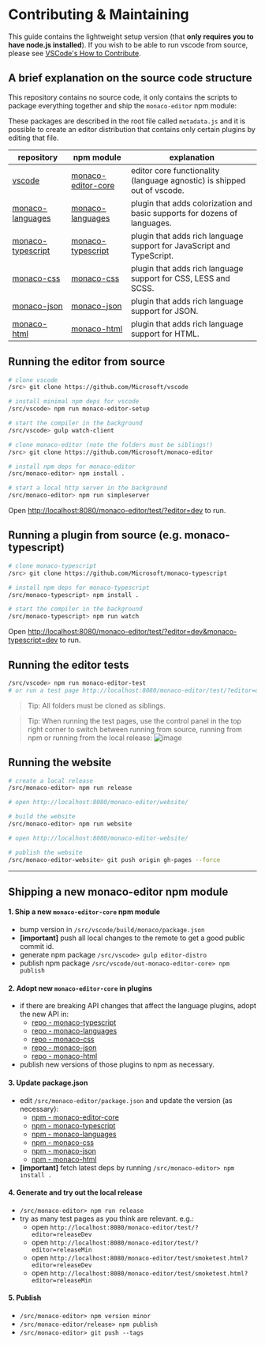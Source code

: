 # Contributing & Maintaining

This guide contains the lightweight setup version (that **only requires you to have node.js installed**).
If you wish to be able to run vscode from source, please see [VSCode's How to Contribute](https://github.com/Microsoft/vscode/wiki/How-to-Contribute#build-and-run-from-source).

## A brief explanation on the source code structure

This repository contains no source code, it only contains the scripts to package everything together and ship the `monaco-editor` npm module:

These packages are described in the root file called `metadata.js` and it is possible to create an editor distribution that contains only certain plugins by editing that file.

| repository | npm module | explanation |
|------------|------------|-------------|
| [vscode](https://github.com/Microsoft/vscode) | [monaco-editor-core](https://www.npmjs.com/package/monaco-editor-core) | editor core functionality (language agnostic) is shipped out of vscode. |
| [monaco-languages](https://github.com/Microsoft/monaco-languages) | [monaco-languages](https://www.npmjs.com/package/monaco-languages) | plugin that adds colorization and basic supports for dozens of languages. |
| [monaco-typescript](https://github.com/Microsoft/monaco-typescript) | [monaco-typescript](https://www.npmjs.com/package/monaco-typescript) | plugin that adds rich language support for JavaScript and TypeScript. |
| [monaco-css](https://github.com/Microsoft/monaco-css) | [monaco-css](https://www.npmjs.com/package/monaco-css) | plugin that adds rich language support for CSS, LESS and SCSS. |
| [monaco-json](https://github.com/Microsoft/monaco-json) | [monaco-json](https://www.npmjs.com/package/monaco-json) | plugin that adds rich language support for JSON. |
| [monaco-html](https://github.com/Microsoft/monaco-html) | [monaco-html](https://www.npmjs.com/package/monaco-html) | plugin that adds rich language support for HTML. |


## Running the editor from source

```bash
# clone vscode
/src> git clone https://github.com/Microsoft/vscode

# install minimal npm deps for vscode
/src/vscode> npm run monaco-editor-setup

# start the compiler in the background
/src/vscode> gulp watch-client

# clone monaco-editor (note the folders must be siblings!)
/src> git clone https://github.com/Microsoft/monaco-editor

# install npm deps for monaco-editor
/src/monaco-editor> npm install .

# start a local http server in the background
/src/monaco-editor> npm run simpleserver
```

Open [http://localhost:8080/monaco-editor/test/?editor=dev](http://localhost:8080/monaco-editor/test/?editor=dev) to run.

## Running a plugin from source (e.g. monaco-typescript)

```bash
# clone monaco-typescript
/src> git clone https://github.com/Microsoft/monaco-typescript

# install npm deps for monaco-typescript
/src/monaco-typescript> npm install .

# start the compiler in the background
/src/monaco-typescript> npm run watch
```

Open [http://localhost:8080/monaco-editor/test/?editor=dev&monaco-typescript=dev](http://localhost:8080/monaco-editor/test/?editor=dev&monaco-typescript=dev) to run.

## Running the editor tests

```bash
/src/vscode> npm run monaco-editor-test
# or run a test page http://localhost:8080/monaco-editor/test/?editor=dev
```

> Tip: All folders must be cloned as siblings.

> Tip: When running the test pages, use the control panel in the top right corner to switch between running from source, running from npm or running from the local release:
![image](https://cloud.githubusercontent.com/assets/5047891/19599080/eb0d7622-979e-11e6-96ce-dde98cd95dc1.png)

## Running the website

```bash
# create a local release
/src/monaco-editor> npm run release

# open http://localhost:8080/monaco-editor/website/

# build the website
/src/monaco-editor> npm run website

# open http://localhost:8080/monaco-editor-website/

# publish the website
/src/monaco-editor-website> git push origin gh-pages --force
```

---

## Shipping a new monaco-editor npm module

#### 1. Ship a new `monaco-editor-core` npm module
* bump version in `/src/vscode/build/monaco/package.json`
* **[important]** push all local changes to the remote to get a good public commit id.
* generate npm package `/src/vscode> gulp editor-distro`
* publish npm package `/src/vscode/out-monaco-editor-core> npm publish`

#### 2. Adopt new `monaco-editor-core` in plugins
* if there are breaking API changes that affect the language plugins, adopt the new API in:
  * [repo - monaco-typescript](https://github.com/Microsoft/monaco-typescript)
  * [repo - monaco-languages](https://github.com/Microsoft/monaco-languages)
  * [repo - monaco-css](https://github.com/Microsoft/monaco-css)
  * [repo - monaco-json](https://github.com/Microsoft/monaco-json)
  * [repo - monaco-html](https://github.com/Microsoft/monaco-html)
* publish new versions of those plugins to npm as necessary.

#### 3. Update package.json
* edit `/src/monaco-editor/package.json` and update the version (as necessary):
  * [npm - monaco-editor-core](https://www.npmjs.com/package/monaco-editor-core)
  * [npm - monaco-typescript](https://www.npmjs.com/package/monaco-typescript)
  * [npm - monaco-languages](https://www.npmjs.com/package/monaco-languages)
  * [npm - monaco-css](https://www.npmjs.com/package/monaco-css)
  * [npm - monaco-json](https://www.npmjs.com/package/monaco-json)
  * [npm - monaco-html](https://www.npmjs.com/package/monaco-html)
* **[important]** fetch latest deps by running `/src/monaco-editor> npm install .`

#### 4. Generate and try out the local release

* `/src/monaco-editor> npm run release`
* try as many test pages as you think are relevant. e.g.:
  * open `http://localhost:8080/monaco-editor/test/?editor=releaseDev`
  * open `http://localhost:8080/monaco-editor/test/?editor=releaseMin`
  * open `http://localhost:8080/monaco-editor/test/smoketest.html?editor=releaseDev`
  * open `http://localhost:8080/monaco-editor/test/smoketest.html?editor=releaseMin`

#### 5. Publish

* `/src/monaco-editor> npm version minor`
* `/src/monaco-editor/release> npm publish`
* `/src/monaco-editor> git push --tags`
